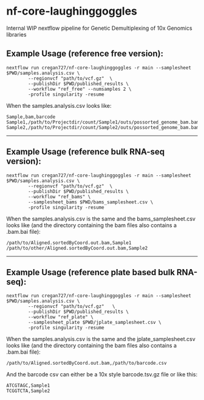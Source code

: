 # nf-core-laughinggoggles

Internal WIP nextflow pipeline for Genetic Demultiplexing of 10x Genomics libraries

## Example Usage (reference free version):

```
nextflow run cregan727/nf-core-laughinggoggles -r main --samplesheet $PWD/samples.analysis.csv \
        --regionvcf "path/to/vcf.gz"  \
        --publishDir $PWD/published_results \
        --workflow "ref_free" --numsamples 2 \
        -profile singularity -resume 
```

When the samples.analysis.csv looks like:

```
Sample,bam,barcode
Sample1,/path/to/Projectdir/count/Sample1/outs/possorted_genome_bam.bam,/path/to/Projectdir/count/Sample1/outs/filtered_feature_bc_matrix/barcodes.tsv.gz
Sample2,/path/to/Projectdir/count/Sample2/outs/possorted_genome_bam.bam,/path/to/Projectdir/count/Sample2/outs/filtered_feature_bc_matrix/barcodes.tsv.gz
```

__________________________________________________________________


## Example Usage (reference bulk RNA-seq version):

```
nextflow run cregan727/nf-core-laughinggoggles -r main --samplesheet $PWD/samples.analysis.csv \
        --regionvcf "path/to/vcf.gz"  \
        --publishDir $PWD/published_results \
        --workflow "ref_bams" \
        --samplesheet_bams $PWD/bams_samplesheet.csv \
        -profile singularity -resume
```

When the samples.analysis.csv is the same and the bams_samplesheet.csv looks like (and the directory containing the bam files also contains a .bam.bai file):

```
/path/to/Aligned.sortedByCoord.out.bam,Sample1
/path/to/other/Aligned.sortedByCoord.out.bam,Sample2
```
__________________________________________________________________

## Example Usage (reference plate based bulk RNA-seq):

```
nextflow run cregan727/nf-core-laughinggoggles -r main --samplesheet $PWD/samples.analysis.csv \
        --regionvcf "path/to/vcf.gz"   \
        --publishDir $PWD/published_results \
        --workflow "ref_plate" \
        --samplesheet_plate $PWD/jplate_samplesheet.csv \
        -profile singularity -resume 
```

When the samples.analysis.csv is the same and the jplate_samplesheet.csv looks like (and the directory containing the bam files also contains a .bam.bai file):

```
/path/to/Aligned.sortedByCoord.out.bam,/path/to/barcode.csv
```

And the barcode csv can either be a 10x style barcode.tsv.gz file or like this:
```
ATCGTAGC,Sample1
TCGGTCTA,Sample2
```
